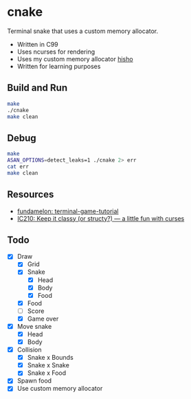 # cnake

Terminal snake that uses a custom memory allocator.
- Written in C99
- Uses ncurses for rendering
- Uses my custom memory allocator [hisho](https://github.com/SourenP/hisho)
- Written for learning purposes

## Build and Run

```bash
make
./cnake
make clean
```

## Debug

```bash
make
ASAN_OPTIONS=detect_leaks=1 ./cnake 2> err
cat err
make clean
```

## Resources

- [fundamelon: terminal-game-tutorial](https://github.com/fundamelon/terminal-game-tutorial)
- [IC210: Keep it classy (or structy?) — a little fun with curses](https://www.usna.edu/Users/cs/wcbrown/courses/F16IC210/lab/l11/lab.html)

## Todo

- [X] Draw
  - [X] Grid
  - [X] Snake
    - [X] Head
    - [X] Body
    - [X] Food
  - [X] Food
  - [ ] Score
  - [X] Game over
- [X] Move snake
  - [X] Head
  - [X] Body
- [X] Collision
  - [X] Snake x Bounds
  - [X] Snake x Snake
  - [X] Snake x Food
- [X] Spawn food
- [X] Use custom memory allocator
